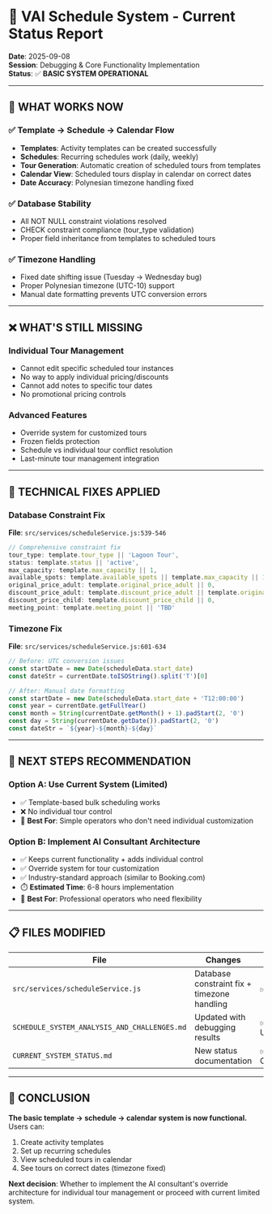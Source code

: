 # 🎯 VAI Schedule System - Current Status Report

**Date**: 2025-09-08  
**Session**: Debugging & Core Functionality Implementation  
**Status**: ✅ **BASIC SYSTEM OPERATIONAL**

---

## 🚀 **WHAT WORKS NOW**

### **✅ Template → Schedule → Calendar Flow**
- **Templates**: Activity templates can be created successfully
- **Schedules**: Recurring schedules work (daily, weekly)  
- **Tour Generation**: Automatic creation of scheduled tours from templates
- **Calendar View**: Scheduled tours display in calendar on correct dates
- **Date Accuracy**: Polynesian timezone handling fixed

### **✅ Database Stability** 
- All NOT NULL constraint violations resolved
- CHECK constraint compliance (tour_type validation)
- Proper field inheritance from templates to scheduled tours

### **✅ Timezone Handling**
- Fixed date shifting issue (Tuesday → Wednesday bug)
- Proper Polynesian timezone (UTC-10) support
- Manual date formatting prevents UTC conversion errors

---

## ❌ **WHAT'S STILL MISSING**

### **Individual Tour Management**
- Cannot edit specific scheduled tour instances
- No way to apply individual pricing/discounts  
- Cannot add notes to specific tour dates
- No promotional pricing controls

### **Advanced Features**
- Override system for customized tours
- Frozen fields protection
- Schedule vs individual tour conflict resolution
- Last-minute tour management integration

---

## 🔧 **TECHNICAL FIXES APPLIED**

### **Database Constraint Fix**
**File**: `src/services/scheduleService.js:539-546`
```javascript
// Comprehensive constraint fix
tour_type: template.tour_type || 'Lagoon Tour',
status: template.status || 'active',
max_capacity: template.max_capacity || 1,
available_spots: template.available_spots || template.max_capacity || 1,
original_price_adult: template.original_price_adult || 0,
discount_price_adult: template.discount_price_adult || template.original_price_adult || 0,
discount_price_child: template.discount_price_child || 0,
meeting_point: template.meeting_point || 'TBD'
```

### **Timezone Fix**
**File**: `src/services/scheduleService.js:601-634`
```javascript
// Before: UTC conversion issues
const startDate = new Date(scheduleData.start_date)
const dateStr = currentDate.toISOString().split('T')[0]

// After: Manual date formatting
const startDate = new Date(scheduleData.start_date + 'T12:00:00')
const year = currentDate.getFullYear()
const month = String(currentDate.getMonth() + 1).padStart(2, '0')
const day = String(currentDate.getDate()).padStart(2, '0')
const dateStr = `${year}-${month}-${day}`
```

---

## 🎯 **NEXT STEPS RECOMMENDATION**

### **Option A: Use Current System (Limited)**
- ✅ Template-based bulk scheduling works
- ❌ No individual tour control
- 👥 **Best For**: Simple operators who don't need individual customization

### **Option B: Implement AI Consultant Architecture** 
- ✅ Keeps current functionality + adds individual control
- ✅ Override system for tour customization
- ✅ Industry-standard approach (similar to Booking.com)
- ⏱️ **Estimated Time**: 6-8 hours implementation
- 👥 **Best For**: Professional operators who need flexibility

---

## 📋 **FILES MODIFIED**

| File | Changes | Status |
|------|---------|--------|
| `src/services/scheduleService.js` | Database constraint fix + timezone handling | ✅ Fixed |
| `SCHEDULE_SYSTEM_ANALYSIS_AND_CHALLENGES.md` | Updated with debugging results | ✅ Updated |
| `CURRENT_SYSTEM_STATUS.md` | New status documentation | ✅ Created |

---

## 🎉 **CONCLUSION**

**The basic template → schedule → calendar system is now functional.** Users can:
1. Create activity templates
2. Set up recurring schedules  
3. View scheduled tours in calendar
4. See tours on correct dates (timezone fixed)

**Next decision**: Whether to implement the AI consultant's override architecture for individual tour management or proceed with current limited system.
